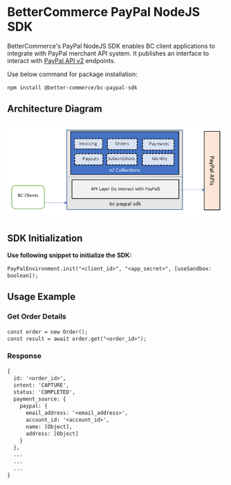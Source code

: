 # BetterCommerce PayPal NodeJS SDK

BetterCommerce's PayPal NodeJS SDK enables BC client applications to integrate with PayPal merchant API system. It publishes an interface to interact with [PayPal API v2](https://developer.paypal.com/docs/api/orders/v2/) endpoints.

Use below command for package installation:

```
npm install @better-commerce/bc-paypal-sdk
```

## Architecture Diagram

![Architecture Diagram](/assets/app-architecture.png)

## SDK Initialization

**Use following snippet to initialize the SDK:**

```
PayPalEnvironment.init("<client_id>", "<app_secret>", [useSandbox: boolean]);
```

## Usage Example

### Get Order Details

```
const order = new Order();
const result = await order.get("<order_id>");
```

### Response

```
{
  id: '<order_id>',
  intent: 'CAPTURE',
  status: 'COMPLETED',
  payment_source: {
    paypal: {
      email_address: '<email_address>',
      account_id: '<account_id>',
      name: [Object],
      address: [Object]
    }
  },
  ...
  ...
  ...
}
```